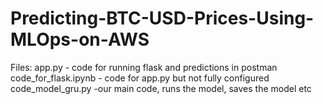 # Predicting-BTC-USD-Prices-Using-MLOps-on-AWS
Files:
app.py - code for running flask and predictions in postman
code_for_flask.ipynb - code for app.py but not fully configured
code_model_gru.py -our main code, runs the model, saves the model etc
